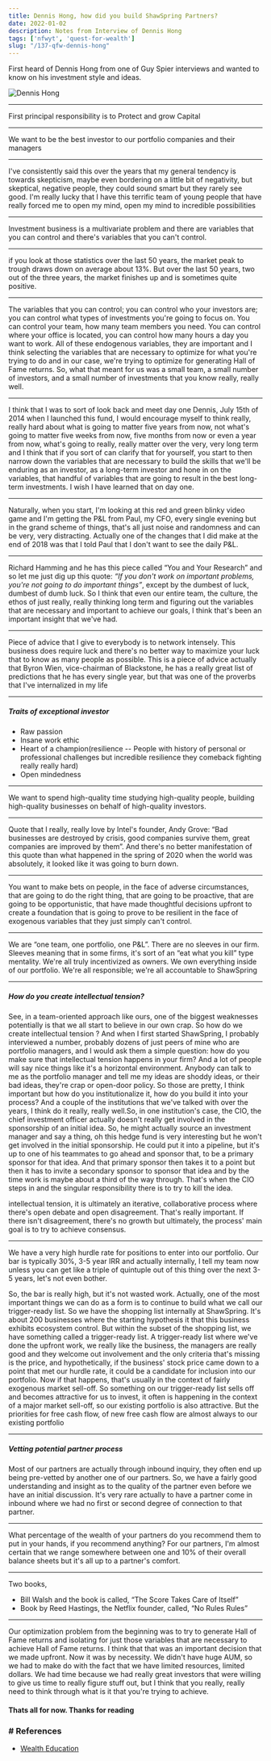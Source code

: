 ```yaml
---
title: Dennis Hong, how did you build ShawSpring Partners?
date: 2022-01-02
description: Notes from Interview of Dennis Hong
tags: ['nfwyt', 'quest-for-wealth']
slug: "/137-qfw-dennis-hong"
---
```


First heard of Dennis Hong from one of Guy Spier interviews and wanted to know on his investment style and ideas.

![Dennis Hong](assets/137-dennis-hong.png)

* * * 

First principal responsibility is to Protect and grow Capital

* * * 

We want to be the best investor to our portfolio companies and their managers

* * * 

I've consistently said this over the years that my general tendency is towards skepticism, maybe even bordering on a little bit of negativity, but skeptical, negative people, they could sound smart but they rarely see good. I'm really lucky that I have this terrific team of young people that have really forced me to open my mind, open my mind to incredible possibilities

* * * 

Investment business is a multivariate problem and there are variables that you can control and there's variables that you can't control. 

* * * 

if you look at those statistics over the last 50 years, the market peak to trough draws down on average about 13%. But over the last 50 years, two out of the three years, the market finishes up and is sometimes quite positive. 

* * * 

The variables that you can control; you can control who your investors are; you can control what types of investments you're going to focus on. You can control your team, how many team members you need. You can control where your office is located, you can control how many hours a day you want to work. All of these endogenous variables, they are important and I think selecting the variables that are necessary to optimize for what you're trying to do and in our case, we're trying to optimize for generating Hall of Fame returns. So, what that meant for us was a small team, a small number of investors, and a small number of investments that you know really, really well.

* * * 

I think that I was to sort of look back and meet day one Dennis, July 15th of 2014 when I launched this fund, I would encourage myself to think really, really hard about what is going to matter five years from now, not what's going to matter five weeks from now, five months from now or even a year from now, what's going to really, really matter over the very, very long term and I think that if you sort of can clarify that for yourself, you start to then narrow down the variables that are necessary to build the skills that we'll be enduring as an investor, as a long-term investor and hone in on the variables, that handful of variables that are going to result in the best long-term investments. I wish I have learned that on day one.

* * * 

Naturally, when you start, I'm looking at this red and green blinky video game and I'm getting the P&L from Paul, my CFO, every single evening but in the grand scheme of things, that's all just noise and randomness and can be very, very distracting. Actually one of the changes that I did make at the end of 2018 was that I told Paul that I don't want to see the daily P&L.

* * * 

Richard Hamming and he has this piece called “You and Your Research” and so let me just dig up this quote: *“If you don't work on important problems, you're not going to do important things”*, except by the dumbest of luck, dumbest of dumb luck. So I think that even our entire team, the culture, the ethos of just really, really thinking long term and figuring out the variables that are necessary and important to achieve our goals, I think that's been an important insight that we've had.

* * * 

Piece of advice that I give to everybody is to network intensely. This business does require luck and there's no better way to maximize your luck that to know as many people as possible. This is a piece of advice actually that Byron Wien, vice-chairman of Blackstone, he has a really great list of predictions that he has every single year, but that was one of the proverbs that I've internalized in my life

* * * 

##### Traits of exceptional investor
* Raw passion
* Insane work ethic
* Heart of a champion(resilience -- People with history of personal or professional challenges but incredible resilience they comeback fighting really really hard)
* Open mindedness

* * * 

We want to spend high-quality time studying high-quality people, building high-quality businesses on behalf of high-quality investors.

* * * 

Quote that I really, really love by Intel's founder, Andy Grove: “Bad businesses are destroyed by crisis, good companies survive them, great companies are improved by them”. And there's no better manifestation of this quote than what happened in the spring of 2020 when the world was absolutely, it looked like it was going to burn down.

* * * 

You want to make bets on people, in the face of adverse circumstances, that are going to do the right thing, that are going to be proactive, that are going to be opportunistic, that have made thoughtful decisions upfront to create a foundation that is going to prove to be resilient in the face of exogenous variables that they just simply can't control. 

* * * 
We are “one team, one portfolio, one P&L”. There are no sleeves in our firm. Sleeves meaning that in some firms, it's sort of an “eat what you kill” type mentality. We're all truly incentivized as owners. We own everything inside of our portfolio. We're all responsible; we're all accountable to ShawSpring

* * * 

##### How do you create intellectual tension? 

See, in a team-oriented approach like ours, one of the biggest weaknesses potentially is that we all start to believe in our own crap. So how do we create intellectual tension ? And when I first started ShawSpring, I probably interviewed a number, probably dozens of just peers of mine who are portfolio managers, and I would ask them a simple question: how do you make sure that intellectual tension happens in your firm? And a lot of people will say nice things like it's a horizontal environment. Anybody can talk to me as the portfolio manager and tell me my ideas are shoddy ideas, or their bad ideas, they're crap or open-door policy. So those are pretty, I think important but how do you institutionalize it, how do you build it into your process? And a couple of the institutions that we've talked with over the years, I think do it really, really well.So, in one institution's case, the CIO, the chief investment officer actually doesn't really get involved in the sponsorship of an initial idea. So, he might actually source an investment manager and say a thing, oh this hedge fund is very interesting but he won't get involved in the initial sponsorship. He could put it into a pipeline, but it's up to one of his teammates to go ahead and sponsor that, to be a primary sponsor for that idea. And that primary sponsor then takes it to a point but then it has to invite a secondary sponsor to sponsor that idea and by the time work is maybe about a third of the way through. That's when the CIO steps in and the singular responsibility there is to try to kill the idea.

intellectual tension, it is ultimately an iterative, collaborative process where there's open debate and open disagreement. That's really important. If there isn't disagreement, there's no growth but ultimately, the process' main goal is to try to achieve consensus.

* * * 

We have a very high hurdle rate for positions to enter into our portfolio. Our bar is typically 30%, 3-5 year IRR and actually internally, I tell my team now unless you can get like a triple of quintuple out of this thing over the next 3-5 years, let's not even bother.

So, the bar is really high, but it's not wasted work. Actually, one of the most important things we can do as a form is to continue to build what we call our trigger-ready list. So we have the shopping list internally at ShawSpring. It's about 200 businesses where the starting hypothesis it that this business exhibits ecosystem control. But within the subset of the shopping list, we have something called a trigger-ready list. A trigger-ready list where we've done the upfront work, we really like the business, the managers are really good and they welcome out involvement and the only criteria that's missing is the price, and hypothetically, if the business' stock price came down to a point that met our hurdle rate, it could be a candidate for inclusion into our portfolio. Now if that happens, that's usually in the context of fairly exogenous market sell-off. So something on our trigger-ready list sells off and becomes attractive for us to invest, it often is happening in the context of a major market sell-off, so our existing portfolio is also attractive. But the priorities for free cash flow, of new free cash flow are almost always to our existing portfolio

* * * 

##### Vetting potential partner process

Most of our partners are actually through inbound inquiry, they often end up being pre-vetted by another one of our partners. So, we have a fairly good understanding and insight as to the quality of the partner even before we have an initial discussion. It's very rare actually to have a partner come in inbound where we had no first or second degree of connection to that partner.

* * * 

What percentage of the wealth of your partners do you recommend them to put in your hands, if you recommend anything?
For our partners, I'm almost certain that we range somewhere between one and 10% of their overall balance sheets but it's all up to a partner's comfort.

* * * 

Two books,     

* Bill Walsh and the book is called, “The Score Takes Care of Itself”
* Book by Reed Hastings, the Netflix founder, called, “No Rules Rules” 

* * * 

Our optimization problem from the beginning was to try to generate Hall of Fame returns and isolating for just those variables that are necessary to achieve Hall of Fame returns. I think that that was an important decision that we made upfront. Now it was by necessity. We didn't have huge AUM, so we had to make do with the fact that we have limited resources, limited dollars. We had time because we had really great investors that were willing to give us time to really figure stuff out, but I think that you really, really need to think through what is it that you're trying to achieve.


#### Thats all for now. Thanks for reading


### # References
* [Wealth Education](40-wealth-education)